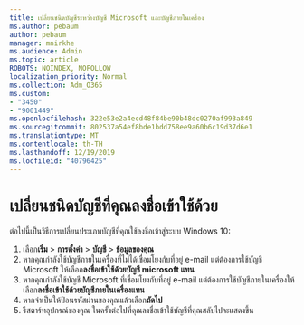 ```yaml
---
title: เปลี่ยนชนิดบัญชีระหว่างบัญชี Microsoft และบัญชีภายในเครื่อง
ms.author: pebaum
author: pebaum
manager: mnirkhe
ms.audience: Admin
ms.topic: article
ROBOTS: NOINDEX, NOFOLLOW
localization_priority: Normal
ms.collection: Adm_O365
ms.custom:
- "3450"
- "9001449"
ms.openlocfilehash: 322e53e2a4ecd48f84be90b48dc0270af993a849
ms.sourcegitcommit: 802537a54ef8bde1bdd758ee9a60b6c19d37d6e1
ms.translationtype: MT
ms.contentlocale: th-TH
ms.lasthandoff: 12/19/2019
ms.locfileid: "40796425"
---
```

# <a name="change-the-account-type-that-you-sign-in-with"></a>เปลี่ยนชนิดบัญชีที่คุณลงชื่อเข้าใช้ด้วย

ต่อไปนี้เป็นวิธีการเปลี่ยนประเภทบัญชีที่คุณใช้ลงชื่อเข้าสู่ระบบ Windows 10:

1. เลือก**เริ่ม** > **การตั้งค่า** > **บัญชี** > **ข้อมูลของคุณ**
2. หากคุณกำลังใช้บัญชีภายในเครื่องที่ไม่ได้เชื่อมโยงกับที่อยู่ e-mail แต่ต้องการใช้บัญชี Microsoft ให้เลือก**ลงชื่อเข้าใช้ด้วยบัญชี microsoft แทน**
3. หากคุณกำลังใช้บัญชี Microsoft ที่เชื่อมโยงกับที่อยู่ e-mail แต่ต้องการใช้บัญชีภายในเครื่องให้เลือก**ลงชื่อเข้าใช้ด้วยบัญชีภายในเครื่องแทน**
4. หากจำเป็นให้ป้อนรหัสผ่านของคุณแล้วเลือก**ถัดไป**
5. รีสตาร์ทอุปกรณ์ของคุณ ในครั้งต่อไปที่คุณลงชื่อเข้าใช้บัญชีที่คุณสลับไปจะแสดงขึ้น